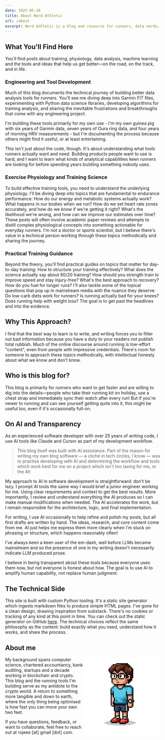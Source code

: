 ```yaml
---
date: 2025-05-28
title: About Nerd Athletic
url: /about
excerpt: Nerd Athletic is a blog and resource for runners, data nerds, and anyone interested in the intersection of endurance, technology, and self-improvement.
---
```


## What You'll Find Here

You'll find posts about training, physiology, data analysis, machine learning and the tools and ideas that help us get better—on the road, on the track, and in life.

### Engineering and Tool Development

Much of this blog documents the technical journey of building better data analysis tools for runners. You'll see me diving deep into Garmin FIT files, experimenting with Python data science libraries, developing algorithms for training analysis, and sharing the inevitable frustrations and breakthroughs that come with any engineering project. 

I'm building these tools primarily for my own use - I'm my own guinea pig with six years of Garmin data, seven years of Oura ring data, and four years of morning HRV measurements - but I'm documenting the process because others might find it useful, or at least entertaining.

This isn't just about the code, though. It's about understanding what tools runners actually want and need. Building products people want to use is hard, and I want to learn what kinds of analytical capabilities keen runners are looking for before spending years building something nobody uses.

### Exercise Physiology and Training Science

To build effective training tools, you need to understand the underlying physiology. I'll be diving deep into topics that are fundamental to endurance performance: How do our energy and metabolic systems actually work? What happens in our bodies when we run? How do we set heart rate zones accurately, and how do we know if we're getting it right? What's the likelihood we're wrong, and how can we improve our estimates over time?
These posts will often involve academic paper reviews and attempts to distill complex physiological concepts into something actionable for everyday runners. I'm not a doctor or sports scientist, but I believe there's value in a technical person working through these topics methodically and sharing the journey.

### Practical Training Guidance

Beyond the theory, you'll find practical guides on topics that matter for day-to-day training: How to structure your training effectively? What does the science actually say about 80/20 training? How should you strength train to improve speed and stay injury-free? What's the best approach to recovery? How do you fuel for longer runs?
I'll also tackle some of the topical questions that pop up in mainstream media with the nuance they deserve: Do low-carb diets work for runners? Is running actually bad for your knees? Does running help with weight loss? The goal is to get past the headlines and into the evidence.

## Why This Approach?

I find that the best way to learn is to write, and writing forces you to filter out bad information because you have a duty to your readers not publish total rubbish. Much of the online discourse around running is low-effort "content", even from people with impressive credentials. There's room for someone to approach these topics methodically, with intellectual honesty about what we know and don't know.

## Who is this blog for?

This blog is primarily for runners who want to get faster and are willing to dig into the details—people who take their running kit on holiday, use a chest strap and immediately sync their watch after every run! But if you're newer to running and can see yourself getting quite into it, this might be useful too, even if it's occasionally full-on.

## On AI and Transparency

As an experienced software developer with over 25 years of writing code, I use AI tools like Claude and Cursor as part of my development workflow. 

> This blog itself was built with AI assistance. Part of the reason for writing my own blog software — a cliché in tech circles, I know — was to practise developing with AI and determining the workflow and tools which work best for me on a project which isn't too taxing for me, or the AI!

My approach to AI in software development is straightforward: don't be lazy. I prompt AI tools the same way I would brief a junior engineer working for me. Using clear requirements and context to get the best results. More importantly, I review and understand everything the AI produces so I can make manual modifications when needed. The AI accelerates the work, but I remain responsible for the architecture, logic, and final implementation.

For writing, I use AI occasionally to help refine and polish my posts, but all first drafts are written by hand. The ideas, research, and core content come from me. AI just helps me express them more clearly when I'm stuck on phrasing or structure, which happens reasonably often!

I've always keen a keen user of the em-dash, well before LLMs became mainstream and so the presence of one in my writing doesn't necessarily indicate LLM produced prose.

I believe in being transparent about these tools because everyone uses them now, but not everyone is honest about how. The goal is to use AI to amplify human capability, not replace human judgment.

## The Technical Side

This site is built with custom Python tooling. It's a static site generator which ingests markdown files to produce simple HTML pages. I've gone for a clean design, drawing inspiration from substack. There's no cookies or tracking of any kind at this point in time. You can check out the static generator on GitHub [here](https://github.com/roger-that-dev/simple-blog-generator). The technical choices reflect the same philosophy as the content: build exactly what you need, understand how it works, and share the process.

## About me

<img src="nerdy-runner.png" alt="Nerdy Runner" style="display: block; float: right; max-width: 250px; margin: 0;" />

My background spans computer science, chartered accountancy, bank auditing, startups and a decade working in blockchain and crypto. This blog and the running tools I'm building serve as my antidote to the crypto world. A return to something more tangible and down to earth, where the only thing being optimised is how fast you can move your own two feet.

If you have questions, feedback, or want to collaborate, feel free to reach out at rojeee [at] gmail [dot] com.